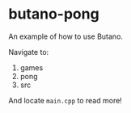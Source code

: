 # butano-pong
 
An example of how to use Butano.

Navigate to:

1. games
2. pong
3. src

And locate `main.cpp` to read more!